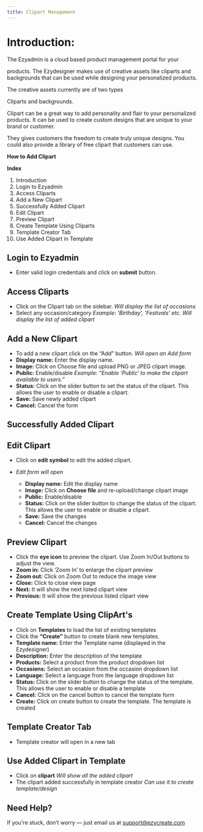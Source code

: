 ```yaml
---
title: Clipart Management
---
```

# **Introduction:**

The Ezyadmin is a cloud based product management portal for your

products. The Ezydesigner makes use of creative assets like cliparts and backgrounds that can be used while designing your personalized products.

The creative assets currently are of two types

Cliparts and backgrounds.

Clipart can be a great way to add personality and flair to your personalized products. It can be used to create custom designs that are unique to your brand or customer. 

They gives customers the freedom to create truly unique designs. You could also provide a library of free clipart that customers can use.

**How to Add Clipart**

**Index**

1. Introduction
2. Login to Ezyadmin
3. Access Cliparts
4. Add a New Clipart
5. Successfully Added Clipart
6. Edit Clipart
7. Preview Clipart
8. Create Template Using Cliparts
9. Template Creator Tab
10. Use Added Clipart in Template

## **Login to Ezyadmin**

* Enter valid login credentials and click on **submit** button.

## **Access Cliparts**

* Click on the Clipart tab on the sidebar.
   *Will display the list of occasions*
* Select any occasion/category
   *Example: 'Birthday', 'Festivals' etc.*
   *Will display the list of added clipart*

## **Add a New Clipart**

* To add a new clipart click on the “Add” button.
   *Will open an Add form*
* **Display name:** Enter the display name.
* **Image:** Click on Choose file and upload PNG or JPEG clipart image.
* **Public:** Enable/disable
   *Example: “Enable ‘Public’ to make the clipart available to users.”*
* **Status:** Click on the slider button to set the status of the clipart. This allows the user to enable or disable a clipart.
* **Save:** Save newly added clipart
* **Cancel:** Cancel the form

## **Successfully Added Clipart**

## **Edit Clipart**

* Click on **edit symbol** to edit the added clipart.
* *Edit form will open*

  * **Display name:** Edit the display name
  * **Image:** Click on **Choose file** and re-upload/change clipart image
  * **Public:** Enable/disable
  * **Status:** Click on the slider button to change the status of the clipart. This allows the user to enable or disable a clipart.
  * **Save:** Save the changes
  * **Cancel:** Cancel the changes

## **Preview Clipart**

* Click the **eye icon** to preview the clipart. Use Zoom In/Out buttons to adjust the view.
* **Zoom in:** Click ‘Zoom In’ to enlarge the clipart preview
* **Zoom out:** Click on Zoom Out to reduce the image view
* **Close:** Click to close view page
* **Next:** It will show the next listed clipart view
* **Previous:** It will show the previous listed clipart view

## **Create Template Using ClipArt's**

* Click on **Templates** to load the list of existing templates
* Click the **“Create”** button to create blank new templates.
* **Template name:** Enter the Template name (displayed in the Ezydesigner)
* **Description:** Enter the description of the template
* **Products:** Select a product from the product dropdown list
* **Occasions:** Select an occasion from the occasion dropdown list
* **Language:** Select a language from the language dropdown list
* **Status:** Click on the slider button to change the status of the template. This allows the user to enable or disable a template
* **Cancel:** Click on the cancel button to cancel the template form
* **Create:** Click on create button to create the template. The template is created

## **Template Creator Tab**

* Template creator will open in a new tab

## **Use Added Clipart in Template**

* Click on **clipart**
   *Will show all the added clipart*
* The clipart added successfully in template creator
   *Can use it to create template/design*




## **Need Help?**

If you're stuck, don’t worry — just email us at [support@ezycreate.com](mailto:support@ezycreate.com)
